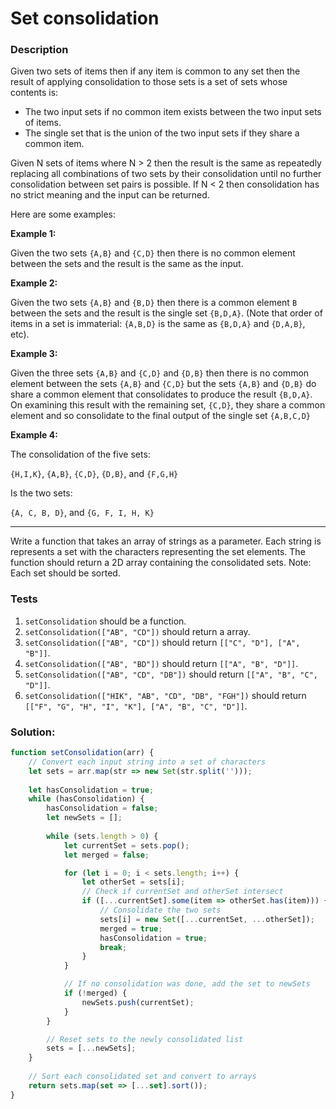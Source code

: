 # Set consolidation

### Description

Given two sets of items then if any item is common to any set then the result of applying consolidation to those sets is a set of sets whose contents is:

- The two input sets if no common item exists between the two input sets of items.
- The single set that is the union of the two input sets if they share a common item.

Given N sets of items where N > 2 then the result is the same as repeatedly replacing all combinations of two sets by their consolidation until no further consolidation between set pairs is possible. If N < 2 then consolidation has no strict meaning and the input can be returned.

Here are some examples:

**Example 1:**

Given the two sets `{A,B}` and `{C,D}` then there is no common element between the sets and the result is the same as the input.

**Example 2:**

Given the two sets `{A,B}` and `{B,D}` then there is a common element `B` between the sets and the result is the single set `{B,D,A}`. (Note that order of items in a set is immaterial: `{A,B,D}` is the same as `{B,D,A}` and `{D,A,B}`, etc).

**Example 3:**

Given the three sets `{A,B}` and `{C,D}` and `{D,B}` then there is no common element between the sets `{A,B}` and `{C,D}` but the sets `{A,B}` and `{D,B}` do share a common element that consolidates to produce the result `{B,D,A}`. On examining this result with the remaining set, `{C,D}`, they share a common element and so consolidate to the final output of the single set `{A,B,C,D}`

**Example 4:**

The consolidation of the five sets:

`{H,I,K}`, `{A,B}`, `{C,D}`, `{D,B}`, and `{F,G,H}`

Is the two sets:

`{A, C, B, D}`, and `{G, F, I, H, K}`

---

Write a function that takes an array of strings as a parameter. Each string is represents a set with the characters representing the set elements. The function should return a 2D array containing the consolidated sets. Note: Each set should be sorted.

### Tests

1. `setConsolidation` should be a function.
2. `setConsolidation(["AB", "CD"])` should return a array.
3. `setConsolidation(["AB", "CD"])` should return `[["C", "D"], ["A", "B"]]`.
4. `setConsolidation(["AB", "BD"])` should return `[["A", "B", "D"]]`.
5. `setConsolidation(["AB", "CD", "DB"])` should return `[["A", "B", "C", "D"]]`.
6. `setConsolidation(["HIK", "AB", "CD", "DB", "FGH"])` should return `[["F", "G", "H", "I", "K"], ["A", "B", "C", "D"]]`.

### Solution:

```javascript
function setConsolidation(arr) {
    // Convert each input string into a set of characters
    let sets = arr.map(str => new Set(str.split('')));
    
    let hasConsolidation = true;
    while (hasConsolidation) {
        hasConsolidation = false;
        let newSets = [];
        
        while (sets.length > 0) {
            let currentSet = sets.pop();
            let merged = false;

            for (let i = 0; i < sets.length; i++) {
                let otherSet = sets[i];
                // Check if currentSet and otherSet intersect
                if ([...currentSet].some(item => otherSet.has(item))) {
                    // Consolidate the two sets
                    sets[i] = new Set([...currentSet, ...otherSet]);
                    merged = true;
                    hasConsolidation = true;
                    break;
                }
            }

            // If no consolidation was done, add the set to newSets
            if (!merged) {
                newSets.push(currentSet);
            }
        }

        // Reset sets to the newly consolidated list
        sets = [...newSets];
    }
    
    // Sort each consolidated set and convert to arrays
    return sets.map(set => [...set].sort());
}
```